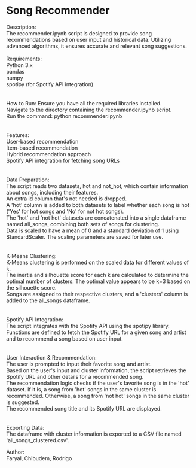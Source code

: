 # Song Recommender<br>
Description:<br>
The recommender.ipynb script is designed to provide song recommendations based on user input and historical data. Utilizing advanced algorithms, it ensures accurate and relevant song suggestions.<br>
<br>
Requirements:<br>
Python 3.x<br>
pandas<br>
numpy<br>
spotipy (for Spotify API integration)<br>
<br>
<br>
How to Run:<be>
Ensure you have all the required libraries installed.<br>
Navigate to the directory containing the recommender.ipynb script.<br>
Run the command: python recommender.ipynb<br>
<br>
<br>
Features:<br>
User-based recommendation<br>
Item-based recommendation<br>
Hybrid recommendation approach<br>
Spotify API integration for fetching song URLs<br>
<br>
<br>
Data Preparation:<br>
The script reads two datasets, hot and not_hot, which contain information about songs, including their features.<br>
An extra id column that's not needed is dropped.<br>
A 'hot' column is added to both datasets to label whether each song is hot ('Yes' for hot songs and 'No' for not hot songs).<br>
The 'hot' and 'not hot' datasets are concatenated into a single dataframe named all_songs, combining both sets of songs for clustering.<br>
Data is scaled to have a mean of 0 and a standard deviation of 1 using StandardScaler. The scaling parameters are saved for later use.<br>
<br>
<br>
K-Means Clustering:<br>
K-Means clustering is performed on the scaled data for different values of k.<br>
The inertia and silhouette score for each k are calculated to determine the optimal number of clusters. The optimal value appears to be k=3 based on the silhouette score.<br>
Songs are assigned to their respective clusters, and a 'clusters' column is added to the all_songs dataframe.<br>
<br>
<br>
Spotify API Integration:<br>
The script integrates with the Spotify API using the spotipy library.<br>
Functions are defined to fetch the Spotify URL for a given song and artist and to recommend a song based on user input.<br>
<br>
<br>
User Interaction & Recommendation:<br>
The user is prompted to input their favorite song and artist.<br>
Based on the user's input and cluster information, the script retrieves the Spotify URL and other details for a recommended song.<br>
The recommendation logic checks if the user's favorite song is in the 'hot' dataset. If it is, a song from 'hot' songs in the same cluster is recommended. Otherwise, a song from 'not hot' songs in the same cluster is suggested.<br>
The recommended song title and its Spotify URL are displayed.<br>
<br>
<br>
Exporting Data:<br>
The dataframe with cluster information is exported to a CSV file named 'all_songs_clustered.csv'.<br>

Author:<br>
Faryal, Chibudem, Rodrigo
